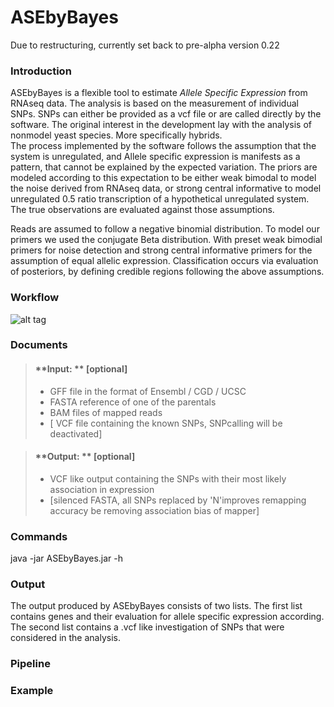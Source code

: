 # ASEbyBayes

Due to restructuring, currently set back to pre-alpha version 0.22

### <i class="icon-file"></i> **Introduction**

ASEbyBayes is a flexible tool to estimate _Allele Specific Expression_ from RNAseq data.
The analysis is based on the measurement of individual SNPs. SNPs can either be provided as a vcf file or are called directly by the software. The original interest in the development lay with the analysis of nonmodel yeast species. More specifically hybrids.  
The process implemented by the software follows the assumption that the system is unregulated, and Allele specific expression is manifests as a pattern, that cannot be explained by the expected variation. The priors are modeled according to this expectation to be either weak bimodal to model the noise derived from RNAseq data, or strong central informative to model unregulated 0.5 ratio transcription of a hypothetical unregulated system. The true observations are evaluated against those assumptions.

Reads are assumed to follow a negative binomial distribution. To model our primers we used the conjugate Beta distribution. With preset weak bimodial primers for noise detection and strong central informative primers for the assumption of equal allelic expression. Classification occurs via evaluation of posteriors, by defining credible regions following the above assumptions.


### Workflow
![alt tag](http://ernstthuer.eu/workflow.png, "Essential workflow")

### <i class="icon-file"></i> **Documents**

> #### <i class="icon-download"></i>**Input:     ** [optional]
>- GFF file in the format of Ensembl / CGD / UCSC 
>- FASTA reference of one of the parentals 
>- BAM files of mapped reads 
>- [ VCF file containing the known SNPs,  SNPcalling will be deactivated]

> #### <i class="icon-upload"></i> **Output: ** [optional]
>- VCF like output containing the SNPs with their most likely association in expression
>- [silenced FASTA,  all SNPs replaced by 'N'improves remapping accuracy be removing association bias of mapper]

### <i class="icon-file"></i> **Commands**
java -jar ASEbyBayes.jar -h 


### <i class="icon-file"></i> **Output**

The output produced by ASEbyBayes consists of two lists.  The first list contains genes and their evaluation for allele specific expression according. 
The second list contains a .vcf like investigation of SNPs that were considered in the analysis.


### <i class="icon-file"></i> **Pipeline**





### <i class="icon-file"></i> **Example**







